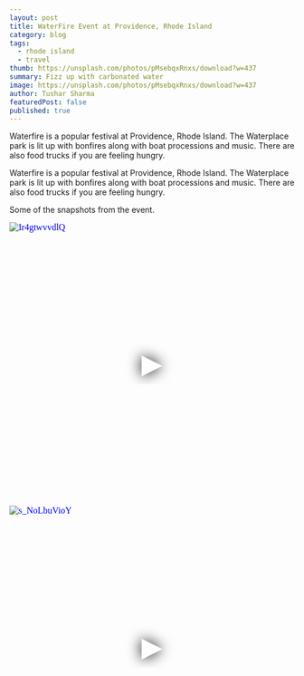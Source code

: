 ```yaml
---
layout: post
title: WaterFire Event at Providence, Rhode Island
category: blog
tags:
  - rhode island
  - travel
thumb: https://unsplash.com/photos/pMsebqxRnxs/download?w=437
summary: Fizz up with carbonated water
image: https://unsplash.com/photos/pMsebqxRnxs/download?w=437
author: Tushar Sharma
featuredPost: false
published: true
---
```


Waterfire is a popular festival at Providence, Rhode Island. The Waterplace park is lit up with bonfires along with boat processions and music. There are also food trucks if you are feeling hungry.<!-- truncate_here -->

Waterfire is a popular festival at Providence, Rhode Island. The Waterplace park is lit up with bonfires along with boat processions and music. There are also food trucks if you are feeling hungry.

Some of the snapshots from the event.

<iframe
  style="position: relative;  width: 100%;" 
   height="500"
  src="https://www.youtube.com/embed/Ir4gtwvvdlQ&autoplay=1"
  srcdoc="<style>*{padding:0;margin:0;overflow:hidden}html,body{height:100%}img,span{position:absolute;width:100%;top:0;bottom:0;margin:auto}span{height:1.5em;text-align:center;font:48px/1.5 sans-serif;color:white;text-shadow:0 0 0.5em black}</style><a href=https://www.youtube.com/embed/Ir4gtwvvdlQ?autoplay=1><img src=https://img.youtube.com/vi/Ir4gtwvvdlQ/hqdefault.jpg alt='Ir4gtwvvdlQ'><span>▶</span></a>"
  frameborder="0"
  allow="accelerometer; autoplay; encrypted-media; gyroscope; picture-in-picture"
  allowfullscreen
  title="Waterfire Providence"
></iframe><br>

<iframe
  style="position: relative;  width: 100%;" 
   height="500"
  src="https://www.youtube.com/embed/s_NoLbuVioY&autoplay=1"
  srcdoc="<style>*{padding:0;margin:0;overflow:hidden}html,body{height:100%}img,span{position:absolute;width:100%;top:0;bottom:0;margin:auto}span{height:1.5em;text-align:center;font:48px/1.5 sans-serif;color:white;text-shadow:0 0 0.5em black}</style><a href=https://www.youtube.com/embed/s_NoLbuVioY?autoplay=1><img src=https://img.youtube.com/vi/s_NoLbuVioY/hqdefault.jpg alt='s_NoLbuVioY'><span>▶</span></a>"
  frameborder="0"
  allow="accelerometer; autoplay; encrypted-media; gyroscope; picture-in-picture"
  allowfullscreen
  title="s_NoLbuVioY"
></iframe>
